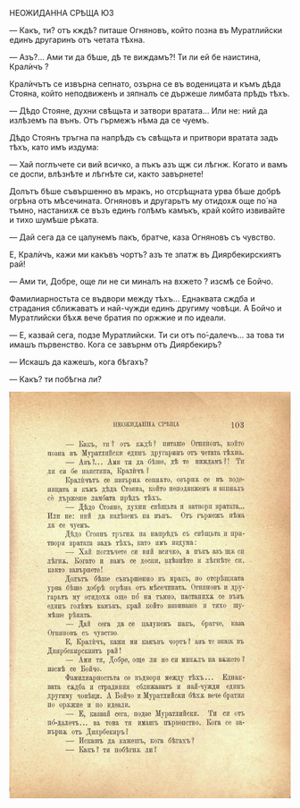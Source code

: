 ﻿НЕОЖИДАННА СРѢЩА	ЮЗ

— Какъ, ти? отъ кждѣ? питаше Огняновъ, който позна въ Муратлийски единъ другаринъ отъ четата тѣхна.

— Азъ?... Ами ти да бѣше, дѣ те виждамъ?! Ти ли ей бе наистина, Кралѝчъ ?

Кралѝчътъ се извърна сепнато, озърна се въ воденицата и къмъ дѣда Стояна, който неподвиженъ и зяпналъ се държеше лимбата прѣдъ тѣхъ.

— Дѣдо Стояне, духни свѣщьта и затвори вратата... Или не: ний да излѣземъ па вънъ. Отъ гърмежъ нѣма да се чуемъ.

Дѣдо Стоянъ тръгна па напрѣдъ съ свѣщьта и притвори вратата задъ тѣхъ, като имъ издума:

— Хай поглъчете си вий всичко, а пъкъ азъ щж си лѣгнж. Когато и вамъ се доспи, влѣзнѣте и лѣгнѣте си, както завърнете!

Долътъ бѣше съвършенно въ мракъ, но отсрѣщната урва бѣше добрѣ огрѣна отъ мѣсечината. Огняновъ и другарьтъ му отидохѫ още по́ на тъмно, настанихѫ се възъ единъ голѣмъ камъкъ, край който извивайте и тихо шумѣше рѣката.

— Дай сега да се цалунемъ пакъ, братче, каза Огняновъ съ чувство.

Е, Кралѝчъ, кажи ми какъвъ чортъ? азъ те зпатж въ Диярбекирскиятъ рай!

— Ами ти, Добре, още ли не си миналъ на вхжето ? изсмѣ се Бойчо.

Фамилиарностьта се въдвори между тѣхъ... Еднаквата сждба и страдания сближаватъ и най-чужди единъ другиму човѣци. А Бойчо и Муратлийски бѣхѫ вече братия по оржжие и по идеали.

— Е, казвай сега, подзе Муратлийски. Ти си отъ по́-далечъ... за това ти имашъ първенство. Кога се завърнм отъ Диярбекиръ?

— Искашъ да кажешъ, кога бѣгахъ?

— Какъ? ти побѣгна ли?

![original](images/120.jpg)

